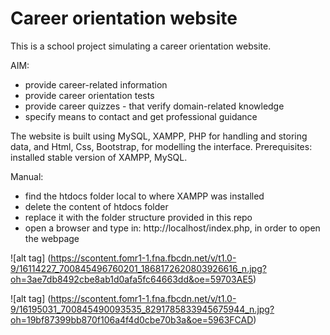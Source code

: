 # Career orientation website

This is a school project simulating a career orientation website. 

AIM: 
* provide career-related information
* provide career orientation tests 
* provide career quizzes - that verify domain-related knowledge
* specify means to contact and get professional guidance

The website is built using MySQL, XAMPP, PHP for handling and storing data, and Html, Css, Bootstrap, for modelling the interface.
Prerequisites: installed stable version of XAMPP, MySQL.

Manual:
* find the htdocs folder local to where XAMPP was installed
* delete the content of htdocs folder
* replace it with the folder structure provided in this repo
* open a browser and type in: http://localhost/index.php, in order to open the webpage

![alt tag] (https://scontent.fomr1-1.fna.fbcdn.net/v/t1.0-9/16114227_700845496760201_1868172620803926616_n.jpg?oh=3ae7db8492cbe8ab1d0afa5fc64663dd&oe=59703AE5)

![alt tag] (https://scontent.fomr1-1.fna.fbcdn.net/v/t1.0-9/16195031_700845490093535_8291785833945675944_n.jpg?oh=19bf87399bb870f106a4f4d0cbe70b3a&oe=5963FCAD)
